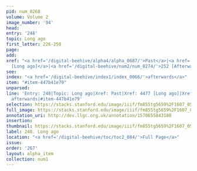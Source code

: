 ```yaml
---
pid: num_0268
volume: Volume 2
image_number: '94'
head: 
entry: '248'
topic: Long ago
first_letter: 226-250
page: 
add: 
xref: "<a href='/digital-beehive/alpha4/alpha_0687/'>Past</a>|<a href='/digital-beehive/toc/toc2_427/'>4477
  [Long ago]</a>|<a href='/digital-beehive/num2/num_0274/'>252 [Afterwards]</a>"
see: 
index: "<a href='/digital-beehive/index1/index_0066/'>afterwards</a>"
item: "#item-447b41e79"
unparsed: 
line: 'Entry: 248|Topic: Long ago|Xref: Past|Xref: 4477 [Long ago]|Xref: 252 [Afterwards]|Index:
  afterwards|#item-447b41e79'
selection: https://stacks.stanford.edu/image/iiif/fm855tg5659%2F1607_0561/742,2590,3064,572/full/0/default.jpg
full_image: https://stacks.stanford.edu/image/iiif/fm855tg5659%2F1607_0561/full/full/0/default.jpg
annotation_uri: http://dev.llgc.org.uk/annotation/1570655843180
insertion: 
thumbnail: https://stacks.stanford.edu/image/iiif/fm855tg5659%2F1607_0561/742,2590,600,180/250,/0/default.jpg
label: 248. Long ago
location: "<a href='/digital-beehive/toc/toc2_084/'>Full Page</a>"
issue: 
order: '267'
layout: alpha_item
collection: num1
---
```

